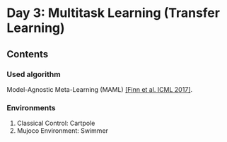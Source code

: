 # Day 3: Multitask Learning (Transfer Learning)
## Contents
### Used algorithm
Model-Agnostic Meta-Learning (MAML) [[Finn et al. ICML 2017]](http://proceedings.mlr.press/v70/finn17a.html).
### Environments
1. Classical Control: Cartpole
2. Mujoco Environment: Swimmer